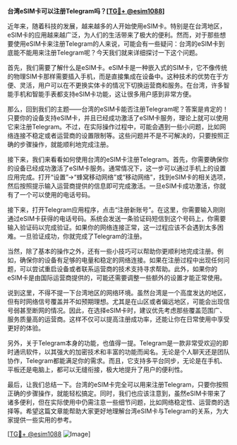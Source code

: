 **台湾eSIM卡可以注册Telegram吗？[[TG💪+ @esim1088](https://t.me/s/esim1088)]**

近年来，随着科技的发展，越来越多的人开始使用eSIM卡。特别是在台湾地区，eSIM卡的应用越来越广泛，为人们的生活带来了极大的便利。然而，对于那些想要使用eSIM卡来注册Telegram的人来说，可能会有一些疑问：台湾的eSIM卡到底能不能用来注册Telegram呢？今天我们就来详细探讨一下这个问题。

首先，我们需要了解什么是eSIM卡。eSIM卡是一种嵌入式的SIM卡，它不像传统的物理SIM卡那样需要插入手机，而是直接集成在设备中。这种技术的优势在于方便、灵活，用户可以在不更换实体卡的情况下切换运营商和服务。在台湾，许多智能手机和智能手表都支持eSIM卡功能，这让很多用户感到非常方便。

那么，回到我们的主题——台湾的eSIM卡能否注册Telegram呢？答案是肯定的！只要你的设备支持eSIM卡，并且已经成功激活了eSIM卡服务，理论上就可以使用它来注册Telegram。不过，在实际操作过程中，可能会遇到一些小问题，比如网络连接不稳定或者运营商的设置限制等。这些问题并不是不可解决的，只要按照正确的步骤操作，就能顺利地完成注册。

接下来，我们来看看如何使用台湾的eSIM卡注册Telegram。首先，你需要确保你的设备已经成功激活了eSIM卡服务。通常情况下，这一步可以通过手机上的设置应用完成。打开“设置”→“蜂窝移动网络”或“移动网络”，找到eSIM卡的相关选项，然后按照提示输入运营商提供的信息即可完成激活。一旦eSIM卡成功激活，你就有了一个可以使用的电话号码。

接下来，打开Telegram应用程序，点击“注册新账号”。在这里，你需要输入刚刚通过eSIM卡获得的电话号码。系统会发送一条验证码短信到这个号码上，你需要输入验证码以完成验证。如果你的网络连接正常，这一过程应该不会遇到太多困难。一旦验证成功，你就完成了Telegram的注册。

当然，除了基本的操作之外，还有一些小技巧可以帮助你更顺利地完成注册。例如，确保你的设备有足够的电量和稳定的网络连接。如果在注册过程中出现任何问题，可以尝试重启设备或者联系运营商的技术支持寻求帮助。此外，如果你的eSIM卡是由国际运营商提供的，可能还需要调整一些额外的设置才能正常使用。

说到这里，不得不提一下台湾地区的网络环境。虽然台湾是一个高度发达的地区，但有时网络信号覆盖并不如预期理想。尤其是在山区或者偏远地区，可能会出现信号弱甚至断网的情况。因此，在选择eSIM卡时，建议优先考虑那些覆盖范围广、服务质量高的运营商。这样不仅可以提高注册成功率，还能让你在日常使用中享受更好的体验。

另外，关于Telegram本身的功能，也值得一提。Telegram是一款非常受欢迎的即时通讯软件，以其强大的加密技术和丰富的功能而闻名。无论是个人聊天还是团队协作，Telegram都能满足你的需求。而且，它支持多平台同步，无论是在手机、平板还是电脑上，都可以无缝衔接，极大地提升了用户的便利性。

最后，让我们总结一下。台湾的eSIM卡完全可以用来注册Telegram，只要你按照正确的步骤操作，就能轻松搞定。同时，我们也应该注意到，虽然eSIM卡带来了诸多便利，但在实际使用中仍需注意一些细节问题，比如网络稳定性、运营商的选择等。希望这篇文章能帮助大家更好地理解台湾eSIM卡与Telegram的关系，为大家提供一些实用的参考。

[[TG💪+ @esim1088](https://t.me/s/esim1088) ![Image](https://i.postimg.cc/4NQfJmqS/Snipaste-2025-05-13-00-14-12.png)]